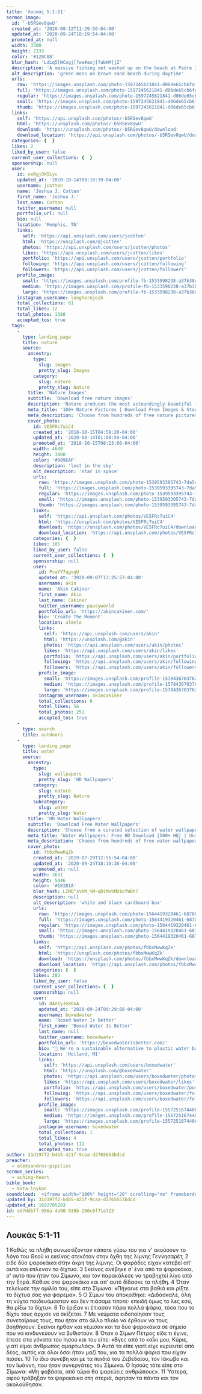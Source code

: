 ```yaml
---
title: 'Λουκάς 5:1-11'
sermon_image:
  id: '-b5RSev8qwU'
  created_at: '2020-08-12T11:29:50-04:00'
  updated_at: '2020-09-24T18:19:54-04:00'
  promoted_at: null
  width: 3500
  height: 2333
  color: '#120C08'
  blur_hash: 'LdLq5[WCogj[?wa#axj[?abHM{jZ'
  description: 'A massive fishing net washed up on the beach at Padre Island.'
  alt_description: 'green moss on brown sand beach during daytime'
  urls:
    raw: 'https://images.unsplash.com/photo-1597245621841-d06de65cb6fa?ixlib=rb-1.2.1&ixid=eyJhcHBfaWQiOjE2Mzc0OX0'
    full: 'https://images.unsplash.com/photo-1597245621841-d06de65cb6fa?ixlib=rb-1.2.1&q=85&fm=jpg&crop=entropy&cs=srgb&ixid=eyJhcHBfaWQiOjE2Mzc0OX0'
    regular: 'https://images.unsplash.com/photo-1597245621841-d06de65cb6fa?ixlib=rb-1.2.1&q=80&fm=jpg&crop=entropy&cs=tinysrgb&w=1080&fit=max&ixid=eyJhcHBfaWQiOjE2Mzc0OX0'
    small: 'https://images.unsplash.com/photo-1597245621841-d06de65cb6fa?ixlib=rb-1.2.1&q=80&fm=jpg&crop=entropy&cs=tinysrgb&w=400&fit=max&ixid=eyJhcHBfaWQiOjE2Mzc0OX0'
    thumb: 'https://images.unsplash.com/photo-1597245621841-d06de65cb6fa?ixlib=rb-1.2.1&q=80&fm=jpg&crop=entropy&cs=tinysrgb&w=200&fit=max&ixid=eyJhcHBfaWQiOjE2Mzc0OX0'
  links:
    self: 'https://api.unsplash.com/photos/-b5RSev8qwU'
    html: 'https://unsplash.com/photos/-b5RSev8qwU'
    download: 'https://unsplash.com/photos/-b5RSev8qwU/download'
    download_location: 'https://api.unsplash.com/photos/-b5RSev8qwU/download'
  categories: {  }
  likes: 2
  liked_by_user: false
  current_user_collections: {  }
  sponsorship: null
  user:
    id: nxRgjOH5Lyc
    updated_at: '2020-10-14T08:18:39-04:00'
    username: jcotten
    name: 'Joshua J. Cotten'
    first_name: 'Joshua J.'
    last_name: Cotten
    twitter_username: null
    portfolio_url: null
    bio: null
    location: 'Memphis, TN'
    links:
      self: 'https://api.unsplash.com/users/jcotten'
      html: 'https://unsplash.com/@jcotten'
      photos: 'https://api.unsplash.com/users/jcotten/photos'
      likes: 'https://api.unsplash.com/users/jcotten/likes'
      portfolio: 'https://api.unsplash.com/users/jcotten/portfolio'
      following: 'https://api.unsplash.com/users/jcotten/following'
      followers: 'https://api.unsplash.com/users/jcotten/followers'
    profile_image:
      small: 'https://images.unsplash.com/profile-fb-1533598238-a37b38ddb4e1.jpg?ixlib=rb-1.2.1&q=80&fm=jpg&crop=faces&cs=tinysrgb&fit=crop&h=32&w=32'
      medium: 'https://images.unsplash.com/profile-fb-1533598238-a37b38ddb4e1.jpg?ixlib=rb-1.2.1&q=80&fm=jpg&crop=faces&cs=tinysrgb&fit=crop&h=64&w=64'
      large: 'https://images.unsplash.com/profile-fb-1533598238-a37b38ddb4e1.jpg?ixlib=rb-1.2.1&q=80&fm=jpg&crop=faces&cs=tinysrgb&fit=crop&h=128&w=128'
    instagram_username: longhornjosh
    total_collections: 61
    total_likes: 12
    total_photos: 1380
    accepted_tos: true
  tags:
    -
      type: landing_page
      title: nature
      source:
        ancestry:
          type:
            slug: images
            pretty_slug: Images
          category:
            slug: nature
            pretty_slug: Nature
        title: 'Nature Images'
        subtitle: 'Download free nature images'
        description: 'Nature produces the most astoundingly beautiful images: the swirling lava of a volcano, palm trees against a blue sky, snow-capped mountains towering above. Unsplash has magnificent , high-quality photos of all the delights that nature has to offer.'
        meta_title: '100+ Nature Pictures | Download Free Images & Stock Photos on Unsplash'
        meta_description: 'Choose from hundreds of free nature pictures. Download HD nature photos for free on Unsplash.'
        cover_photo:
          id: VE5FRc7uiC4
          created_at: '2018-10-15T04:58:20-04:00'
          updated_at: '2020-08-14T01:08:59-04:00'
          promoted_at: '2018-10-15T08:23:00-04:00'
          width: 4640
          height: 3480
          color: '#989EAF'
          description: 'lost in the sky'
          alt_description: 'star in space'
          urls:
            raw: 'https://images.unsplash.com/photo-1539593395743-7da5ee10ff07?ixlib=rb-1.2.1&ixid=eyJhcHBfaWQiOjQzMzEwfQ'
            full: 'https://images.unsplash.com/photo-1539593395743-7da5ee10ff07?ixlib=rb-1.2.1&q=85&fm=jpg&crop=entropy&cs=srgb&ixid=eyJhcHBfaWQiOjQzMzEwfQ'
            regular: 'https://images.unsplash.com/photo-1539593395743-7da5ee10ff07?ixlib=rb-1.2.1&q=80&fm=jpg&crop=entropy&cs=tinysrgb&w=1080&fit=max&ixid=eyJhcHBfaWQiOjQzMzEwfQ'
            small: 'https://images.unsplash.com/photo-1539593395743-7da5ee10ff07?ixlib=rb-1.2.1&q=80&fm=jpg&crop=entropy&cs=tinysrgb&w=400&fit=max&ixid=eyJhcHBfaWQiOjQzMzEwfQ'
            thumb: 'https://images.unsplash.com/photo-1539593395743-7da5ee10ff07?ixlib=rb-1.2.1&q=80&fm=jpg&crop=entropy&cs=tinysrgb&w=200&fit=max&ixid=eyJhcHBfaWQiOjQzMzEwfQ'
          links:
            self: 'https://api.unsplash.com/photos/VE5FRc7uiC4'
            html: 'https://unsplash.com/photos/VE5FRc7uiC4'
            download: 'https://unsplash.com/photos/VE5FRc7uiC4/download'
            download_location: 'https://api.unsplash.com/photos/VE5FRc7uiC4/download'
          categories: {  }
          likes: 105
          liked_by_user: false
          current_user_collections: {  }
          sponsorship: null
          user:
            id: PvaYY7qgvqU
            updated_at: '2020-09-07T13:25:57-04:00'
            username: akin
            name: 'Akin Cakiner'
            first_name: Akin
            last_name: Cakiner
            twitter_username: pausyworld
            portfolio_url: 'https://akincakiner.com/'
            bio: 'Create The Moment'
            location: almelo
            links:
              self: 'https://api.unsplash.com/users/akin'
              html: 'https://unsplash.com/@akin'
              photos: 'https://api.unsplash.com/users/akin/photos'
              likes: 'https://api.unsplash.com/users/akin/likes'
              portfolio: 'https://api.unsplash.com/users/akin/portfolio'
              following: 'https://api.unsplash.com/users/akin/following'
              followers: 'https://api.unsplash.com/users/akin/followers'
            profile_image:
              small: 'https://images.unsplash.com/profile-1578436703762-5a9ab2f10de8image?ixlib=rb-1.2.1&q=80&fm=jpg&crop=faces&cs=tinysrgb&fit=crop&h=32&w=32'
              medium: 'https://images.unsplash.com/profile-1578436703762-5a9ab2f10de8image?ixlib=rb-1.2.1&q=80&fm=jpg&crop=faces&cs=tinysrgb&fit=crop&h=64&w=64'
              large: 'https://images.unsplash.com/profile-1578436703762-5a9ab2f10de8image?ixlib=rb-1.2.1&q=80&fm=jpg&crop=faces&cs=tinysrgb&fit=crop&h=128&w=128'
            instagram_username: akincakiner
            total_collections: 0
            total_likes: 56
            total_photos: 251
            accepted_tos: true
    -
      type: search
      title: outdoors
    -
      type: landing_page
      title: water
      source:
        ancestry:
          type:
            slug: wallpapers
            pretty_slug: 'HD Wallpapers'
          category:
            slug: nature
            pretty_slug: Nature
          subcategory:
            slug: water
            pretty_slug: Water
        title: 'HD Water Wallpapers'
        subtitle: 'Download Free Water Wallpapers'
        description: 'Choose from a curated selection of water wallpapers for your mobile and desktop screens. Always free on Unsplash.'
        meta_title: 'Water Wallpapers: Free HD Download [500+ HQ] | Unsplash'
        meta_description: 'Choose from hundreds of free water wallpapers. Download HD wallpapers for free on Unsplash.'
        cover_photo:
          id: fbbxMwwKqZk
          created_at: '2019-07-29T12:55:54-04:00'
          updated_at: '2020-09-24T18:10:36-04:00'
          promoted_at: null
          width: 3631
          height: 5446
          color: '#181B1A'
          blur_hash: LZMQ^s%hM_%M~qDiMx%MD$ofWBt7
          description: null
          alt_description: 'white and black cardboard box'
          urls:
            raw: 'https://images.unsplash.com/photo-1564419320461-6870880221ad?ixlib=rb-1.2.1'
            full: 'https://images.unsplash.com/photo-1564419320461-6870880221ad?ixlib=rb-1.2.1&q=85&fm=jpg&crop=entropy&cs=srgb'
            regular: 'https://images.unsplash.com/photo-1564419320461-6870880221ad?ixlib=rb-1.2.1&q=80&fm=jpg&crop=entropy&cs=tinysrgb&w=1080&fit=max'
            small: 'https://images.unsplash.com/photo-1564419320461-6870880221ad?ixlib=rb-1.2.1&q=80&fm=jpg&crop=entropy&cs=tinysrgb&w=400&fit=max'
            thumb: 'https://images.unsplash.com/photo-1564419320461-6870880221ad?ixlib=rb-1.2.1&q=80&fm=jpg&crop=entropy&cs=tinysrgb&w=200&fit=max'
          links:
            self: 'https://api.unsplash.com/photos/fbbxMwwKqZk'
            html: 'https://unsplash.com/photos/fbbxMwwKqZk'
            download: 'https://unsplash.com/photos/fbbxMwwKqZk/download'
            download_location: 'https://api.unsplash.com/photos/fbbxMwwKqZk/download'
          categories: {  }
          likes: 283
          liked_by_user: false
          current_user_collections: {  }
          sponsorship: null
          user:
            id: 8Ae1yJe8OoA
            updated_at: '2020-09-24T09:29:08-04:00'
            username: boxedwater
            name: 'Boxed Water Is Better'
            first_name: 'Boxed Water Is Better'
            last_name: null
            twitter_username: boxedwater
            portfolio_url: 'https://boxedwaterisbetter.com/'
            bio: "👋 We're a sustainable alternative to plastic water bottles.\r\n🚫 Ditch plastic bottles 🌲 Plant trees with us using #BetterPlanet Boxed Water is 100% pure, 92% sustainably packaged & 100%  recyclable. Let’s build a #BetterPlanet together."
            location: 'Holland, MI'
            links:
              self: 'https://api.unsplash.com/users/boxedwater'
              html: 'https://unsplash.com/@boxedwater'
              photos: 'https://api.unsplash.com/users/boxedwater/photos'
              likes: 'https://api.unsplash.com/users/boxedwater/likes'
              portfolio: 'https://api.unsplash.com/users/boxedwater/portfolio'
              following: 'https://api.unsplash.com/users/boxedwater/following'
              followers: 'https://api.unsplash.com/users/boxedwater/followers'
            profile_image:
              small: 'https://images.unsplash.com/profile-1557251674406-effb9d313841?ixlib=rb-1.2.1&q=80&fm=jpg&crop=faces&cs=tinysrgb&fit=crop&h=32&w=32'
              medium: 'https://images.unsplash.com/profile-1557251674406-effb9d313841?ixlib=rb-1.2.1&q=80&fm=jpg&crop=faces&cs=tinysrgb&fit=crop&h=64&w=64'
              large: 'https://images.unsplash.com/profile-1557251674406-effb9d313841?ixlib=rb-1.2.1&q=80&fm=jpg&crop=faces&cs=tinysrgb&fit=crop&h=128&w=128'
            instagram_username: boxedwater
            total_collections: 1
            total_likes: 4
            total_photos: 111
            accepted_tos: true
author: 31d197f2-b4b5-421f-9caa-d2765653bdcd
preacher:
  - aleksandros-pipilios
sermon_series:
  - aching-heart
bible_book:
  - kata-loykan
soundcloud: '<iframe width="100%" height="20" scrolling="no" frameborder="no" allow="autoplay" src="https://w.soundcloud.com/player/?url=https%3A//api.soundcloud.com/tracks/704275801%3Fsecret_token%3Ds-oaQd7&color=%23ff5500&inverse=false&auto_play=false&show_user=true"></iframe>'
updated_by: 31d197f2-b4b5-421f-9caa-d2765653bdcd
updated_at: 1602705283
id: ed7ddbff-986a-4a90-938b-206c8f71e723
---
```

## Λουκάς 5:1-11

1 Καθώς τα πλήθη συνωστίζονταν κάποτε γύρω του για ν’ ακούσουν το λόγο του Θεού κι εκείνος στεκόταν στην όχθη της λίμνης Γεννησαρέτ, 2 είδε δύο ψαροκάικα στην άκρη της λίμνης. Οι ψαράδες είχαν κατεβεί απ’ αυτά και έπλεναν τα δίχτυα. 3 Εκείνος ανέβηκε σ’ ένα από τα ψαροκάικα, σ’ αυτό που ήταν του Σίμωνα, και τον παρακάλεσε να τραβηχτεί λίγο από την ξηρά. Κάθισε στο ψαροκάικο και απ’ αυτό δίδασκε τα πλήθη. 4 Όταν τελείωσε την ομιλία του, είπε στο Σίμωνα: «Πήγαινε στα βαθιά και ρίξτε τα δίχτυα σας για ψάρεμα». 5 Ο Σίμων του αποκρίθηκε: «Διδάσκαλε, όλη τη νύχτα παιδευόμασταν και δεν πιάσαμε τίποτε· επειδή όμως το λες εσύ, θα ρίξω το δίχτυ». 6 Το έριξαν κι έπιασαν πάρα πολλά ψάρια, τόσα που το δίχτυ τους άρχισε να σκίζεται. 7 Με νεύματα ειδοποίησαν τους συνεταίρους τους, που ήταν στο άλλο πλοίο να έρθουν να τους βοηθήσουν. Εκείνοι ήρθαν και γέμισαν και τα δύο ψαροκάικα σε σημείο που να κινδυνεύουν να βυθιστούν. 8 Όταν ο Σίμων Πέτρος είδε τι έγινε, έπεσε στα γόνατα του Ιησού και του είπε: «Βγες από το καΐκι μου, Κύριε, γιατί είμαι άνθρωπος αμαρτωλός». 9 Αυτά τα είπε γιατί είχε κυριευτεί από δέος, αυτός και όλοι όσοι ήταν μαζί του, για τα πολλά ψάρια που είχαν πιάσει. 10 Το ίδιο συνέβη και με τα παιδιά του Ζεβεδαίου, τον Ιάκωβο και τον Ιωάννη, που ήταν συνεργάτες του Σίμωνα. Ο Ιησούς τότε είπε στο Σίμωνα: «Μη φοβάσαι, από τώρα θα ψαρεύεις ανθρώπους». 11 Ύστερα, αφού τράβηξαν τα ψαροκάικα στη στεριά, άφησαν τα πάντα και τον ακολούθησαν.